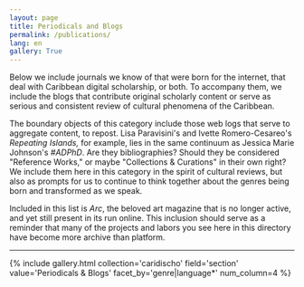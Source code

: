 ```yaml
---
layout: page
title: Periodicals and Blogs
permalink: /publications/
lang: en
gallery: True
---
```


Below we include journals we know of that were born for the internet, that deal with Caribbean digital scholarship, or both. To accompany them, we include the blogs that contribute original scholarly content or serve as serious and consistent review of cultural phenomena of the Caribbean.

The boundary objects of this category include those web logs that serve to aggregate content, to repost. Lisa Paravisini's and Ivette Romero-Cesareo's _Repeating Islands,_ for example, lies in the same continuum as Jessica Marie Johnson's _#ADPhD_. Are they bibliographies? Should they be considered "Reference Works," or maybe "Collections & Curations" in their own right? We include them here in this category in the spirit of cultural reviews, but also as prompts for us to continue to think together about the genres being born and transformed as we speak.

Included in this list is _Arc_, the beloved art magazine that is no longer active, and yet still present in its run online. This inclusion should serve as a reminder that many of the projects and labors you see here in this directory have become more archive than platform.

---

{% include gallery.html collection='caridischo' field='section' value='Periodicals & Blogs' facet_by='genre|language*' num_column=4 %}
